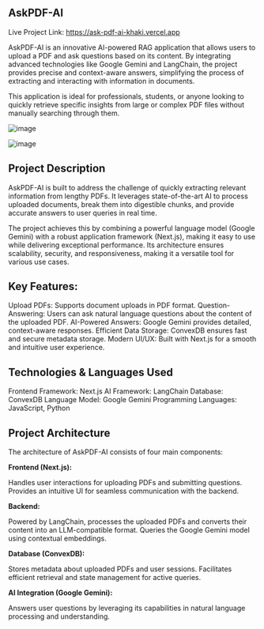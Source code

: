 ## AskPDF-AI

Live Project Link: https://ask-pdf-ai-khaki.vercel.app

AskPDF-AI is an innovative AI-powered RAG application that allows users to upload a PDF and ask questions based on its content. By integrating advanced technologies like Google Gemini and LangChain, the project provides precise and context-aware answers, simplifying the process of extracting and interacting with information in documents.

This application is ideal for professionals, students, or anyone looking to quickly retrieve specific insights from large or complex PDF files without manually searching through them.

![image](https://github.com/user-attachments/assets/4e2dd5b2-5877-4c21-915d-6e4316eb9434)


![image](https://github.com/user-attachments/assets/c15f2a92-85b1-4725-bd39-31a529d717f4)


## Project Description
AskPDF-AI is built to address the challenge of quickly extracting relevant information from lengthy PDFs. It leverages state-of-the-art AI to process uploaded documents, break them into digestible chunks, and provide accurate answers to user queries in real time.

The project achieves this by combining a powerful language model (Google Gemini) with a robust application framework (Next.js), making it easy to use while delivering exceptional performance. Its architecture ensures scalability, security, and responsiveness, making it a versatile tool for various use cases.

## Key Features:

Upload PDFs: Supports document uploads in PDF format.
Question-Answering: Users can ask natural language questions about the content of the uploaded PDF.
AI-Powered Answers: Google Gemini provides detailed, context-aware responses.
Efficient Data Storage: ConvexDB ensures fast and secure metadata storage.
Modern UI/UX: Built with Next.js for a smooth and intuitive user experience.

## Technologies & Languages Used
Frontend Framework: Next.js
AI Framework: LangChain
Database: ConvexDB
Language Model: Google Gemini
Programming Languages: JavaScript, Python

## Project Architecture
The architecture of AskPDF-AI consists of four main components:

**Frontend (Next.js):**

Handles user interactions for uploading PDFs and submitting questions.
Provides an intuitive UI for seamless communication with the backend.

**Backend:**

Powered by LangChain, processes the uploaded PDFs and converts their content into an LLM-compatible format.
Queries the Google Gemini model using contextual embeddings.

**Database (ConvexDB):**

Stores metadata about uploaded PDFs and user sessions.
Facilitates efficient retrieval and state management for active queries.

**AI Integration (Google Gemini):**

Answers user questions by leveraging its capabilities in natural language processing and understanding.
